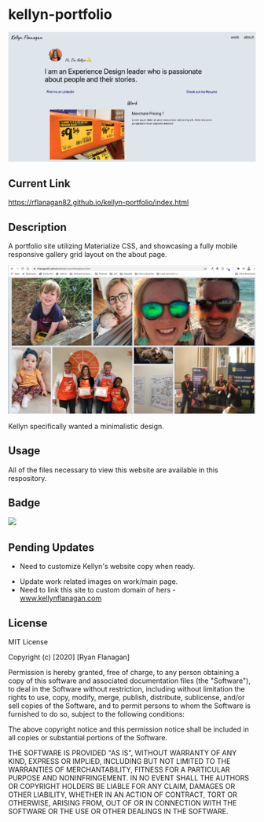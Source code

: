 # kellyn-portfolio

![](./images/kfportfoliosite.png)

## Current Link
https://rflanagan82.github.io/kellyn-portfolio/index.html

## Description
A portfolio site utilizing Materialize CSS, and showcasing a fully mobile responsive gallery grid layout on the about page.

![](./images/kfgallerypic.png)

Kellyn specifically wanted a minimalistic design.

## Usage
All of the files necessary to view this website are available in this respository.

## Badge
![](https://img.shields.io/badge/RFlanagan82-Do%20it%20for%20the%20users-green)

## Pending Updates
+ Need to customize Kellyn's website copy when ready.
* Update work related images on work/main page.
* Need to link this site to custom domain of hers - www.kellynflanagan.com

## License
MIT License

Copyright (c) [2020] [Ryan Flanagan]

Permission is hereby granted, free of charge, to any person obtaining a copy
of this software and associated documentation files (the "Software"), to deal
in the Software without restriction, including without limitation the rights
to use, copy, modify, merge, publish, distribute, sublicense, and/or sell
copies of the Software, and to permit persons to whom the Software is
furnished to do so, subject to the following conditions:

The above copyright notice and this permission notice shall be included in all
copies or substantial portions of the Software.

THE SOFTWARE IS PROVIDED "AS IS", WITHOUT WARRANTY OF ANY KIND, EXPRESS OR
IMPLIED, INCLUDING BUT NOT LIMITED TO THE WARRANTIES OF MERCHANTABILITY,
FITNESS FOR A PARTICULAR PURPOSE AND NONINFRINGEMENT. IN NO EVENT SHALL THE
AUTHORS OR COPYRIGHT HOLDERS BE LIABLE FOR ANY CLAIM, DAMAGES OR OTHER
LIABILITY, WHETHER IN AN ACTION OF CONTRACT, TORT OR OTHERWISE, ARISING FROM,
OUT OF OR IN CONNECTION WITH THE SOFTWARE OR THE USE OR OTHER DEALINGS IN THE
SOFTWARE.

